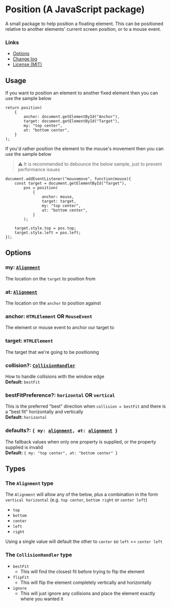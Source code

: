 # Position (A JavaScript package)

A small package to help position a floating element. This can be positioned relative to another elements' current screen position, or to a mouse event.

### Links

-   [Options](#options)
-   [Change log](./CHANGELOG.md)
-   [License (MIT)](./LICENSE)

## Usage

If you want to position an element to another fixed element then you can use the sample below

```TS
return position(
    {
        anchor: document.getElementById("Anchor"),
        target: document.getElementById("Target"),
        my: "top center",
        at: "bottom center",
    }
);
```

If you'd rather position the element to the mouse's movement then you can use the sample below

> ⚠ It is recommended to debounce the below sample, just to prevent performance issues

```TS
document.addEventListener("mousemove", function(mouse){
    const target = document.getElementById("Target"),
        pos = position(
            {
                anchor: mouse,
                target: target,
                my: "top center",
                at: "bottom center",
            }
        );

    target.style.top = pos.top;
    target.style.left = pos.left;
});
```

## Options

### my: [`Alignment`][alignment]

The location on the `target` to position from

### at: [`Alignment`][alignment]

The location on the `anchor` to position against

### anchor: `HTMLElement` OR `MouseEvent`

The element or mouse event to anchor our target to

### target: `HTMLElement`

The target that we're going to be positioning

### collision?: [`CollisionHandler`][cH]

How to handle collisions with the window edge  
**Default:** `bestFit`

### bestFitPreference?: `horizontal` OR `vertical`

This is the preferred "best" direction when `collision = bestFit` and there is a "best fit" horizontally and vertically  
**Default:** `horizontal`

### defaults?: `{ my: `[`alignment`][alignment]`, at: `[`alignment`][alignment]` }`

The fallback values when only one property is supplied, or the property supplied is invalid  
**Default:** `{ my: "top center", at: "bottom center" }`

## Types

### The `Alignment` type

The `Alignment` will allow any of the below, plus a combination in the form `vertical horizontal` (e.g. `top center`, `bottom right` or `center left`)

-   `top`
-   `bottom`
-   `center`
-   `left`
-   `right`

Using a single value will default the other to `center` so `left` == `center left`

### The `CollisionHandler` type

-   `bestFit`
    -   This will find the closest fit before trying to flip the element
-   `flipFit`
    -   This will flip the element completely vertically and horizontally
-   `ignore`
    -   This will just ignore any collisions and place the element exactly where you wanted it

[alignment]: #the-alignment-type
[cH]: #the-collisionhandler-type
